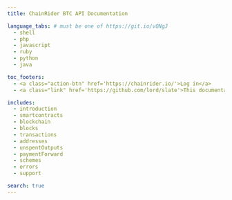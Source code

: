 ```yaml
---
title: ChainRider BTC API Documentation

language_tabs: # must be one of https://git.io/vQNgJ
  - shell
  - php
  - javascript
  - ruby
  - python
  - java

toc_footers:
  - <a class="action-btn" href='https://chainrider.io/'>Log in</a>
  - <a class="link" href='https://github.com/lord/slate'>This documentation is powered by <em>Slate</em></a>

includes:
  - introduction
  - smartcontracts
  - blockchain
  - blocks
  - transactions
  - addresses
  - unspentOutputs
  - paymentForward
  - schemes
  - errors
  - support

search: true
---
```

